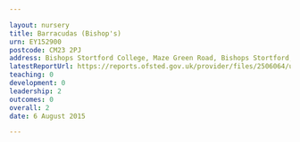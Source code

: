 ```yaml
---

layout: nursery
title: Barracudas (Bishop's)
urn: EY152900
postcode: CM23 2PJ
address: Bishops Stortford College, Maze Green Road, Bishops Stortford, Hertfordshire, CM23 2PJ
latestReportUrl: https://reports.ofsted.gov.uk/provider/files/2506064/urn/EY152900.pdf
teaching: 0
development: 0
leadership: 2
outcomes: 0
overall: 2
date: 6 August 2015

---
```


